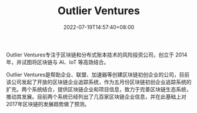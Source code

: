 ﻿---
weight: 
title: "Outlier Ventures"
description: "Outlier Ventures专注于区块链和分布式账本技术的风险投资公司，创立于 2014 年，并试图将区块链与 AI、IoT 等高效结合"
date: 2022-07-19T14:57:40+08:00
lastmod: 2022-07-19T14:57:40+08:00
draft: false
authors: ["Simon"]
featuredImage: "outlier-ventures.jpg"
link: "https://outlierventures.io/"
tags: ["投资机构","Outlier Ventures"]
categories: ["navigation"]
navigation: ["投资机构"]
lightgallery: true
toc: true
pinned: false
recommend: false
recommend1: false
---
Outlier Ventures专注于区块链和分布式账本技术的风险投资公司，创立于 2014 年，并试图将区块链与 AI、IoT 等高效结合。

Outlier Ventures是帮助企业、联盟、加速器等创建区块链初创企业的公司，目前该公司发起了开放的区块链企业追踪系统，作为五月份区块链初创企业追踪系统的扩充。两个系统结合，提供区块链企业和项目信息，致力于完善区块链生态系统，推动其发展。目前两个系统已经列出了几百家区块链企业信息，并在此基础上对2017年区块链的发展趋势做了预测。

